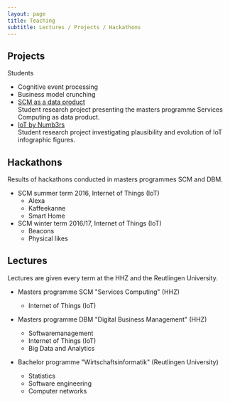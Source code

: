 ```yaml
---
layout: page
title: Teaching
subtitle: Lectures / Projects / Hackathons
---
```


## Projects

Students 

* Cognitive event processing
* Business model crunching
* [SCM as a data product](https://github.com/cdeck3r/SCM-DataProduct)   
Student research project presenting the masters programme Services Computing as data product.
* [IoT by Numb3rs](https://github.com/cdeck3r/IoTbyNumb3rs)   
Student research project investigating plausibility and evolution of IoT infographic figures. 

## Hackathons

Results of hackathons conducted in masters programmes SCM and DBM.

* SCM summer term 2016, Internet of Things (IoT) 
    * Alexa
    * Kaffeekanne
    * Smart Home
* SCM winter term 2016/17, Internet of Things (IoT) 
    * Beacons
    * Physical likes

## Lectures

Lectures are given every term at the HHZ and the Reutlingen University. 

* Masters programme SCM "Services Computing" (HHZ)
    * Internet of Things (IoT)

* Masters programme DBM "Digital Business Management" (HHZ)
    * Softwaremanagement
    * Internet of Things (IoT)
    * Big Data and Analytics 

* Bachelor programme "Wirtschaftsinformatik" (Reutlingen University)
    * Statistics
    * Software engineering
    * Computer networks

